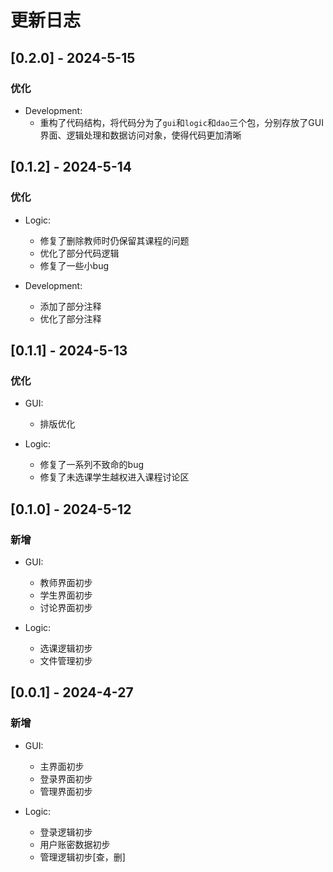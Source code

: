 # 更新日志

## [0.2.0] - 2024-5-15

### 优化

* Development:
    - 重构了代码结构，将代码分为了`gui`和`logic`和`dao`三个包，分别存放了GUI界面、逻辑处理和数据访问对象，使得代码更加清晰

## [0.1.2] - 2024-5-14

### 优化

* Logic:
    - 修复了删除教师时仍保留其课程的问题
    - 优化了部分代码逻辑
    - 修复了一些小bug

* Development:
    - 添加了部分注释
    - 优化了部分注释

## [0.1.1] - 2024-5-13

### 优化

* GUI:
    - 排版优化

* Logic:
    - 修复了一系列不致命的bug
    - 修复了未选课学生越权进入课程讨论区

## [0.1.0] - 2024-5-12

### 新增

* GUI:
    - 教师界面初步
    - 学生界面初步
    - 讨论界面初步

* Logic:
    - 选课逻辑初步
    - 文件管理初步

## [0.0.1] - 2024-4-27

### 新增

* GUI:
    - 主界面初步
    - 登录界面初步
    - 管理界面初步

* Logic:
    - 登录逻辑初步
    - 用户账密数据初步
    - 管理逻辑初步[查，删]